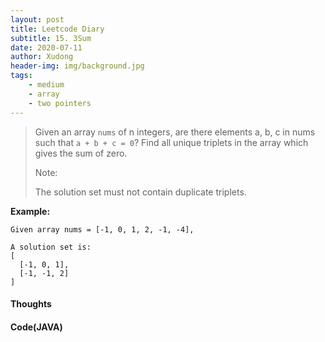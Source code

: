 ```yaml
---
layout: post
title: Leetcode Diary
subtitle: 15. 3Sum
date: 2020-07-11
author: Xudong
header-img: img/background.jpg
tags: 
    - medium
    - array
    - two pointers
---
```


> Given an array `nums` of n integers, are there elements a, b, c in nums such that `a + b + c = 0`? Find all unique triplets in the array which gives the sum of zero.
>
>Note:
>
>The solution set must not contain duplicate triplets.

**Example:**

```
Given array nums = [-1, 0, 1, 2, -1, -4],

A solution set is:
[
  [-1, 0, 1],
  [-1, -1, 2]
]
```

#### Thoughts


#### Code(JAVA)

```java

```


<script type="text/javascript" src="https://xudongliuharold.github.io/js/latex-math.js?config=default"></script>
